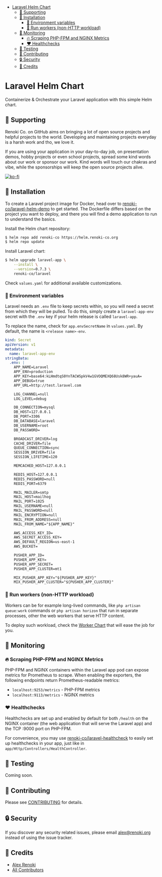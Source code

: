 - [Laravel Helm Chart](#laravel-helm-chart)
  - [🤝 Supporting](#-supporting)
  - [🚀 Installation](#-installation)
    - [📜 Environment variables](#-environment-variables)
    - [🤖 Run workers (non-HTTP workload)](#-run-workers-non-http-workload)
  - [📡 Monitoring](#-monitoring)
    - [🔥 Scraping PHP-FPM and NGINX Metrics](#-scraping-php-fpm-and-nginx-metrics)
    - [❤ Healthchecks](#-healthchecks)
  - [🐛 Testing](#-testing)
  - [🤝 Contributing](#-contributing)
  - [🔒  Security](#--security)
  - [🎉 Credits](#-credits)

Laravel Helm Chart
==================

Containerize & Orchestrate your Laravel application with this simple Helm chart.

## 🤝 Supporting

Renoki Co. on GitHub aims on bringing a lot of open source projects and helpful projects to the world. Developing and maintaining projects everyday is a harsh work and tho, we love it.

If you are using your application in your day-to-day job, on presentation demos, hobby projects or even school projects, spread some kind words about our work or sponsor our work. Kind words will touch our chakras and vibe, while the sponsorships will keep the open source projects alive.

[![ko-fi](https://www.ko-fi.com/img/githubbutton_sm.svg)](https://ko-fi.com/R6R42U8CL)

## 🚀 Installation

To create a Laravel project image for Docker, head over to [renoki-co/laravel-helm-demo](https://github.com/renoki-co/laravel-helm-demo) to get started. The Dockerfile differs based on the project you want to deploy, and there you will find a demo application to run to understand the basics.

Install the Helm chart repository:

```bash
$ helm repo add renoki-co https://helm.renoki-co.org
$ helm repo update
```

Install Laravel chart:

```bash
$ helm upgrade laravel-app \
    --install \
    --version=0.7.3 \
    renoki-co/laravel
```

Check `values.yaml` for additional available customizations.

### 📜 Environment variables

Laravel needs an `.env` file to keep secrets within, so you will need a secret from which they will be pulled. To do this, simply create a `laravel-app-env` secret with the `.env` key if your helm release is called `laravel-app`.

To replace the name, check for `app.envSecretName` in `values.yaml`. By default, the name is `<release name>-env`.

```yaml
kind: Secret
apiVersion: v1
metadata:
  name: laravel-app-env
stringData:
  .env: |
    APP_NAME=Laravel
    APP_ENV=production
    APP_KEY=base64:kLHmdtqS0YnTACWSpkV4w1GVOQMEXQ68Usk8WR+yauA=
    APP_DEBUG=true
    APP_URL=http://test.laravel.com

    LOG_CHANNEL=null
    LOG_LEVEL=debug

    DB_CONNECTION=mysql
    DB_HOST=127.0.0.1
    DB_PORT=3306
    DB_DATABASE=laravel
    DB_USERNAME=root
    DB_PASSWORD=

    BROADCAST_DRIVER=log
    CACHE_DRIVER=file
    QUEUE_CONNECTION=sync
    SESSION_DRIVER=file
    SESSION_LIFETIME=120

    MEMCACHED_HOST=127.0.0.1

    REDIS_HOST=127.0.0.1
    REDIS_PASSWORD=null
    REDIS_PORT=6379

    MAIL_MAILER=smtp
    MAIL_HOST=mailhog
    MAIL_PORT=1025
    MAIL_USERNAME=null
    MAIL_PASSWORD=null
    MAIL_ENCRYPTION=null
    MAIL_FROM_ADDRESS=null
    MAIL_FROM_NAME="${APP_NAME}"

    AWS_ACCESS_KEY_ID=
    AWS_SECRET_ACCESS_KEY=
    AWS_DEFAULT_REGION=us-east-1
    AWS_BUCKET=

    PUSHER_APP_ID=
    PUSHER_APP_KEY=
    PUSHER_APP_SECRET=
    PUSHER_APP_CLUSTER=mt1

    MIX_PUSHER_APP_KEY="${PUSHER_APP_KEY}"
    MIX_PUSHER_APP_CLUSTER="${PUSHER_APP_CLUSTER}"
```

### 🤖 Run workers (non-HTTP workload)

Workers can be for example long-lived commands, like `php artisan queue:work` commands or `php artisan horizon` that run in separate processes, other the web workers that serve HTTP content.

To deploy such workload, check the [Worker Chart](https://github.com/renoki-co/charts/tree/master/charts/laravel-worker) that will ease the job for you.

## 📡 Monitoring

### 🔥 Scraping PHP-FPM and NGINX Metrics

PHP-FPM and NGINX containers within the Laravel app pod can expose metrics for Prometheus to scrape. When enabling the exporters, the following endpoints return Prometheus-readable metrics:

- `localhost:9253/metrics` - PHP-FPM metrics
- `localhost:9113/metrics` - NGINX metrics

### ❤ Healthchecks

Healthchecks are set up and enabled by default for both `/health` on the NGINX container (the web application that will serve the Laravel app) and the TCP :9000 port on PHP-FPM.

For convenience, you may use [renoki-co/laravel-healthcheck](https://github.com/renoki-co/laravel-healthchecks) to easily set up healthchecks in your app, just like in `app/Http/Controllers/HealthController`.

## 🐛 Testing

Coming soon.

## 🤝 Contributing

Please see [CONTRIBUTING](../../CONTRIBUTING.md) for details.

## 🔒  Security

If you discover any security related issues, please email alex@renoki.org instead of using the issue tracker.

## 🎉 Credits

- [Alex Renoki](https://github.com/rennokki)
- [All Contributors](../../../../contributors)
